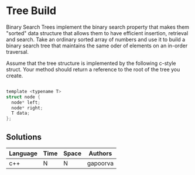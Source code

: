 # Tree Build

Binary Search Trees implement the binary search property that makes them "sorted" data structure that allows them to have efficient insertion, retrieval and search. Take an ordinary sorted array of numbers and use it to build a binary search tree that maintains the same oder of elements on an in-order traversal.

Assume that the tree structure is implemented by the following c-style struct. Your method should return a reference to the root of the tree you create.
```C

template <typename T>
struct node {
  node* left;
  node* right;
  T data;
};
```

## Solutions

| Language | Time   | Space | Authors  |
|----------|--------|-------|----------|
| c++      | N      | N     | gapoorva |
